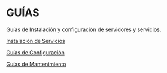 # GUÍAS
Guías de Instalación y configuración de servidores y servicios.

[Instalación de Servicios](https://github.com/GorillaTi/guias/tree/main/00_Instalar%20Servicios)

[Guías de Configuración](https://github.com/GorillaTi/guias/tree/main/01_Configuracion%20Servicios)

[Guías de Mantenimiento](https://github.com/GorillaTi/guias/tree/main/03_Guias%20Mantenimiento)

